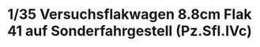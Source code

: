 ---
layout: product
title: "1/35 Versuchsflakwagen 8.8cm Flak 41 auf Sonderfahrgestell (Pz.Sfl.IVc)"
price: "TBA" 
desc: "Maketa"
img_path: "/assets/img/BRNC35062.webp"
brand: "Bronco"
available: false
special_offer: false
new: false
soon: false
cat: "010000"
subcat: "015800"
subsubcat: "0N/A"
sifra: "BRNC35062"
popular: false
---
